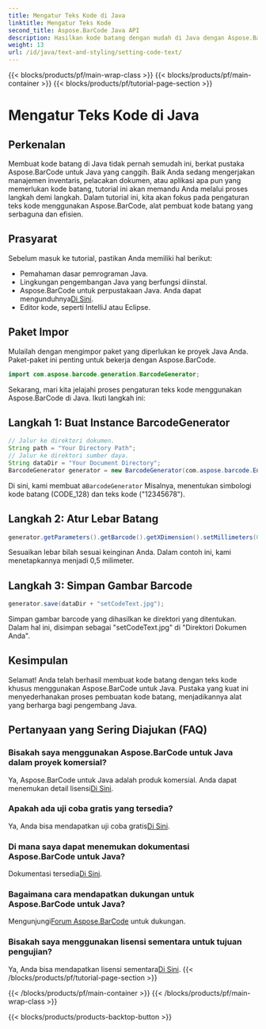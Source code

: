 ```yaml
---
title: Mengatur Teks Kode di Java
linktitle: Mengatur Teks Kode
second_title: Aspose.BarCode Java API
description: Hasilkan kode batang dengan mudah di Java dengan Aspose.BarCode. Ikuti panduan langkah demi langkah kami untuk penyesuaian teks kode yang efisien.
weight: 13
url: /id/java/text-and-styling/setting-code-text/
---
```


{{< blocks/products/pf/main-wrap-class >}}
{{< blocks/products/pf/main-container >}}
{{< blocks/products/pf/tutorial-page-section >}}

# Mengatur Teks Kode di Java


## Perkenalan

Membuat kode batang di Java tidak pernah semudah ini, berkat pustaka Aspose.BarCode untuk Java yang canggih. Baik Anda sedang mengerjakan manajemen inventaris, pelacakan dokumen, atau aplikasi apa pun yang memerlukan kode batang, tutorial ini akan memandu Anda melalui proses langkah demi langkah. Dalam tutorial ini, kita akan fokus pada pengaturan teks kode menggunakan Aspose.BarCode, alat pembuat kode batang yang serbaguna dan efisien.

## Prasyarat

Sebelum masuk ke tutorial, pastikan Anda memiliki hal berikut:

- Pemahaman dasar pemrograman Java.
- Lingkungan pengembangan Java yang berfungsi diinstal.
-  Aspose.BarCode untuk perpustakaan Java. Anda dapat mengunduhnya[Di Sini](https://releases.aspose.com/barcode/java/).
- Editor kode, seperti IntelliJ atau Eclipse.

## Paket Impor

Mulailah dengan mengimpor paket yang diperlukan ke proyek Java Anda. Paket-paket ini penting untuk bekerja dengan Aspose.BarCode.

```java
import com.aspose.barcode.generation.BarcodeGenerator;

```

Sekarang, mari kita jelajahi proses pengaturan teks kode menggunakan Aspose.BarCode di Java. Ikuti langkah ini:

## Langkah 1: Buat Instance BarcodeGenerator

```java
// Jalur ke direktori dokumen.
String path = "Your Directory Path";
// Jalur ke direktori sumber daya.
String dataDir = "Your Document Directory";
BarcodeGenerator generator = new BarcodeGenerator(com.aspose.barcode.EncodeTypes.CODE_128, "12345678");
```

 Di sini, kami membuat a`BarcodeGenerator` Misalnya, menentukan simbologi kode batang (CODE_128) dan teks kode ("12345678").

## Langkah 2: Atur Lebar Batang

```java
generator.getParameters().getBarcode().getXDimension().setMillimeters(0.5f);
```

Sesuaikan lebar bilah sesuai keinginan Anda. Dalam contoh ini, kami menetapkannya menjadi 0,5 milimeter.

## Langkah 3: Simpan Gambar Barcode

```java
generator.save(dataDir + "setCodeText.jpg");
```

Simpan gambar barcode yang dihasilkan ke direktori yang ditentukan. Dalam hal ini, disimpan sebagai "setCodeText.jpg" di "Direktori Dokumen Anda".

## Kesimpulan

Selamat! Anda telah berhasil membuat kode batang dengan teks kode khusus menggunakan Aspose.BarCode untuk Java. Pustaka yang kuat ini menyederhanakan proses pembuatan kode batang, menjadikannya alat yang berharga bagi pengembang Java.

## Pertanyaan yang Sering Diajukan (FAQ)

### Bisakah saya menggunakan Aspose.BarCode untuk Java dalam proyek komersial?
 Ya, Aspose.BarCode untuk Java adalah produk komersial. Anda dapat menemukan detail lisensi[Di Sini](https://purchase.aspose.com/buy).

### Apakah ada uji coba gratis yang tersedia?
 Ya, Anda bisa mendapatkan uji coba gratis[Di Sini](https://releases.aspose.com/).

### Di mana saya dapat menemukan dokumentasi Aspose.BarCode untuk Java?
 Dokumentasi tersedia[Di Sini](https://reference.aspose.com/barcode/java/).

### Bagaimana cara mendapatkan dukungan untuk Aspose.BarCode untuk Java?
 Mengunjungi[Forum Aspose.BarCode](https://forum.aspose.com/c/barcode/13) untuk dukungan.

### Bisakah saya menggunakan lisensi sementara untuk tujuan pengujian?
 Ya, Anda bisa mendapatkan lisensi sementara[Di Sini](https://purchase.aspose.com/temporary-license/).
{{< /blocks/products/pf/tutorial-page-section >}}

{{< /blocks/products/pf/main-container >}}
{{< /blocks/products/pf/main-wrap-class >}}

{{< blocks/products/products-backtop-button >}}
